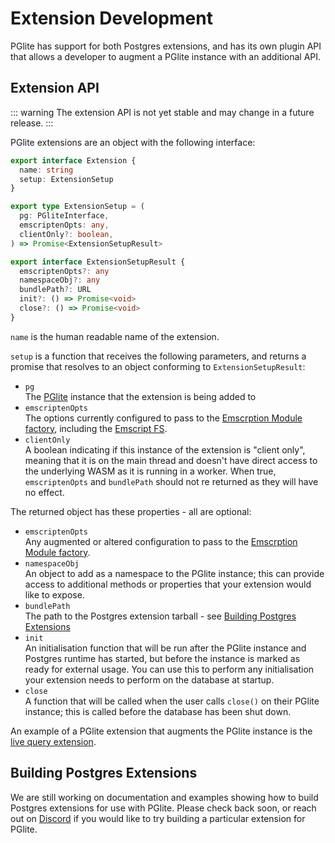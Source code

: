 # Extension Development

PGlite has support for both Postgres extensions, and has its own plugin API that allows a developer to augment a PGlite instance with an additional API.

## Extension API

::: warning
The extension API is not yet stable and may change in a future release.
:::

PGlite extensions are an object with the following interface:

```ts
export interface Extension {
  name: string
  setup: ExtensionSetup
}

export type ExtensionSetup = (
  pg: PGliteInterface,
  emscriptenOpts: any,
  clientOnly?: boolean,
) => Promise<ExtensionSetupResult>

export interface ExtensionSetupResult {
  emscriptenOpts?: any
  namespaceObj?: any
  bundlePath?: URL
  init?: () => Promise<void>
  close?: () => Promise<void>
}
```

`name` is the human readable name of the extension.

`setup` is a function that receives the following parameters, and returns a promise that resolves to an object conforming to `ExtensionSetupResult`:

- `pg`<br>
  The [PGlite](../docs/api.md) instance that the extension is being added to
- `emscriptenOpts`<br>
  The options currently configured to pass to the [Emscrption Module factory](https://emscripten.org/docs/api_reference/module.html), including the [Emscript FS](https://emscripten.org/docs/api_reference/Filesystem-API.html).
- `clientOnly`<br>
  A boolean indicating if this instance of the extension is "client only", meaning that it is on the main thread and doesn't have direct access to the underlying WASM as it is running in a worker. When true, `emscriptenOpts` and `bundlePath` should not re returned as they will have no effect.

The returned object has these properties - all are optional:

- `emscriptenOpts`<br>
  Any augmented or altered configuration to pass to the [Emscrption Module factory](https://emscripten.org/docs/api_reference/module.html).
- `namespaceObj`<br>
  An object to add as a namespace to the PGlite instance; this can provide access to additional methods or properties that your extension would like to expose.
- `bundlePath`<br>
  The path to the Postgres extension tarball - see [Building Postgres Extensions](#building-postgres-extensions)
- `init`<br>
  An initialisation function that will be run after the PGlite instance and Postgres runtime has started, but before the instance is marked as ready for external usage. You can use this to perform any initialisation your extension needs to perform on the database at startup.
- `close`<br>
  A function that will be called when the user calls `close()` on their PGlite instance; this is called before the database has been shut down.

An example of a PGlite extension that augments the PGlite instance is the [live query extension](../docs/live-queries.md).

## Building Postgres Extensions

We are still working on documentation and examples showing how to build Postgres extensions for use with PGlite. Please check back soon, or reach out on [Discord](https://discord.com/channels/933657521581858818/1212676471588520006) if you would like to try building a particular extension for PGlite.
